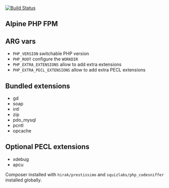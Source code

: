 [![Build Status](https://travis-ci.org/Prometee/docker-php-fpm.svg?branch=master)](https://travis-ci.org/Prometee/docker-php-fpm)

Alpine PHP FPM
--

ARG vars
---

 - `PHP_VERSION` switchable PHP version
 - `PHP_ROOT` configure the `WORKDIR`
 - `PHP_EXTRA_EXTENSIONS` allow to add extra extensions
 - `PHP_EXTRA_PECL_EXTENSIONS` allow to add extra PECL extensions

Bundled extensions
---

 - gd
 - soap
 - intl
 - zip
 - pdo_mysql
 - pcntl
 - opcache

Optional PECL extensions
---

 - xdebug
 - apcu

Composer installed with `hirak/prestissimo` and `squizlabs/php_codesniffer` installed globally.
